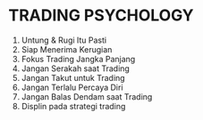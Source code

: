 # TRADING PSYCHOLOGY

1. Untung & Rugi Itu Pasti
2. Siap Menerima Kerugian
3. Fokus Trading Jangka Panjang
4. Jangan Serakah saat Trading
5. Jangan Takut untuk Trading
6. Jangan Terlalu Percaya Diri
7. Jangan Balas Dendam saat Trading
8. Displin pada strategi trading
